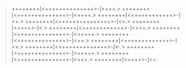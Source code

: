 >++++++++[<++++++++++++++>-]<+++.>
>++++++++[<++++++++++++++>-]<++++.>
>++++++++[<++++++++++++>-]<+.>
>++++++++[<+++++++++++++++>-]<+.>
>++++++++[<++++>-]<.>
>++++++++[<++++++++++++>-]<+++.>
>++++++++[<++++++++++++++>-]<+++++.>
>++++++++[<++++++++++++++>-]<++.>
>++++++++[<+++++++++++++>-]<+.>
>++++++++[<++++++++++++++>-]<-.>
>++++++++[<++++++++++++++>-]<+++++.>
>++++++++[<++++++++++++++>-]<+++.>
>++++++++[<++++>-]<+.
